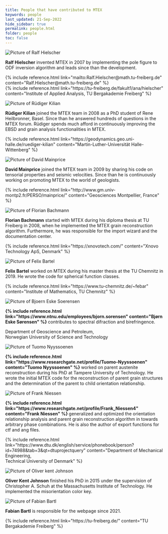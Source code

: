 ```yaml
---
title: People that have contributed to MTEX
keywords: people
last_updated: 21-Sep-2022
hide_sidebar: true
permalink: people.html
folder: people
toc: false
---
```


<div class="row">
    <div class="col-md-6">
        <div class="panel panel-profile-card">
            <div class="panel-heading">
                <img src="images/profiles/ralf-hielscher.png" alt="Picture of Ralf Hielscher">
            </div>
            <div class="panel-body">
                <p>
                    <b>Ralf Hielscher</b>
                    invented MTEX in 2007 by implementing the pole figure to ODF inversion
                    algorithm and leads since than the development.
                </p>
                <p>
                    {% include reference.html link="mailto:Ralf.Hielscher@math.tu-freiberg.de" content="Ralf.Hielscher@math.tu-freiberg.de" %}
                    <br>
                    {% include reference.html link="https://tu-freiberg.de/fakult1/ana/hielscher" content="Institute of Applied Analysis, TU Bergakademie Freiberg" %}
                </p>
            </div>
        </div>
    </div>
    <div class="col-md-6">
        <div class="panel panel-profile-card">
            <div class="panel-heading">
                <img src="images/profiles/ruediger-kilian.png" alt="Picture of Rüdiger Kilian">
            </div>
            <div class="panel-body">
                <p>
                    <b>Rüdiger Kilian</b>
                    joined the MTEX team in 2008 as a PhD student of
                    Rene Heilbronner, Basel. Since than he answered hundreds of questions in the
                    MTEX forum. Rüdiger spends much afford in continuously improving the EBSD
                    and grain analysis functionalities in MTEX.
                </p>
                <p>
                    {% include reference.html link="https://geodynamics.geo.uni-halle.de/ruediger-kilian" content="Martin-Luther-Universität Halle-Wittenberg" %}
                </p>
            </div>
        </div>
    </div>
</div>

<div class="row">
    <div class="col-md-6">
        <div class="panel panel-profile-card">
            <div class="panel-heading">
                <img src="images/profiles/david-mainprice.png" alt="Picture of David Mainprice">
            </div>
            <div class="panel-body">
                <p>
                    <b>David Mainprice</b>
                    joined the MTEX team in 2009 by sharing his code
                    on tensorial properties and seismic velocities. Since than he is
                    continuously working on promoting MTEX to the world of geologists.
                </p>
                <p>
                    {% include reference.html link="http://www.gm.univ-montp2.fr/PERSO/mainprice/" content="Geosciences Montpellier, France" %}
                </p>
            </div>
        </div>
    </div>
    <div class="col-md-6">
        <div class="panel panel-profile-card">
            <div class="panel-heading">
                <img src="images/profiles/florian-bachmann.png" alt="Picture of Florian Bachmann">
            </div>
            <div class="panel-body">
                <p>
                    <b>Florian Bachmann</b>
                    started with MTEX during his diploma thesis at TU
                    Freiberg in 2008, when he implemented the MTEX grain reconstruction
                    algorithm. Furthermore, he was responsible for the import wizard and the
                    documentation center.
                </p>
                <p>
                    {% include reference.html link="https://xnovotech.com/" content="Xnovo Technology ApS, Denmark" %}
                </p>
            </div>
        </div>
    </div>
</div>

<div class="row">
    <div class="col-md-6">
        <div class="panel panel-profile-card">
            <div class="panel-heading">
                <img src="images/profiles/felix-bartel.png" alt="Picture of Felix Bartel">
            </div>
            <div class="panel-body">
                <p>
                    <b>Felix Bartel</b>
                    worked on MTEX during his master thesis at the TU Chemnitz in 2019. He
                    wrote the code for spherical function classes.
                </p>
                <p>
                    {% include reference.html link="https://www.tu-chemnitz.de/~febar" content="Institute of Mathematics, TU Chemnitz" %}
                </p>
            </div>
        </div>
    </div>
    <div class="col-md-6">
        <div class="panel panel-profile-card">
            <div class="panel-heading">
                <img src="images/profiles/bjorn-eske-soerensen.png" alt="Picture of Bjoern Eske Soerensen">
            </div>
            <div class="panel-body">
                <p>
                    <b>
                        {% include reference.html link="https://www.ntnu.edu/employees/bjorn.sorensen" content="Bj&oslash;rn Eske S&oslash;rensen" %}
                    </b>
                    contributes to spectral difraction and birefringence.
                </p>
                <p>
                    Department of Geoscience and Petroleum,
                    <br>
                    Norwegian University of Science and Technology
                </p>
            </div>
        </div>
    </div>
</div>

<div class="row">
    <div class="col-md-6">
        <div class="panel panel-profile-card">
            <div class="panel-heading">
                <img src="images/profiles/tuomo-nyyssoenen.png" alt="Picture of Tuomo Nyyssoenen">
            </div>
            <div class="panel-body">
                <p>
                    <b>
                        {% include reference.html link="https://www.researchgate.net/profile/Tuomo-Nyyssoenen" content="Tuomo Nyyssoenen" %}
                    </b>
                    worked on parent austenite reconstruction during his PhD at Tampere University of Technology. He wrote the initial MTEX code for the reconstruction of parent grain structures and the determination of the parent to child orientation relationship.
                </p>
            </div>
        </div>
    </div>
    <div class="col-md-6">
        <div class="panel panel-profile-card">
            <div class="panel-heading">
                <img src="images/profiles/frank-niessen.png" alt="Picture of Frank Niessen">
            </div>
            <div class="panel-body">
                <p>
                    <b>
                        {% include reference.html link="https://www.researchgate.net/profile/Frank_Niessen4" content="Frank Niessen" %}
                    </b>
                    generalized and optimized the orientation relationship analysis and parent grain reconstruction algorithm in  towards arbitrary phase combinations. He is also the author of export functions for ctf and ang files.
                </p>
                <p>
                    {% include reference.html link="https://www.dtu.dk/english/service/phonebook/person?id=74988&tab=3&qt=dtuprojectquery" content="Department of Mechanical Engineering,<br>Technical University of Denmark" %}
                </p>
            </div>
        </div>
    </div>
</div>

<div class="row">
    <div class="col-md-6">
        <div class="panel panel-profile-card">
            <div class="panel-heading">
                <img src="images/profiles/oliver-kent-johnson.png" alt="Picture of Oliver kent Johnson">
            </div>
            <div class="panel-body">
                <p>
                    <b>Oliver Kent Johnson</b>
                    finished his PhD in 2015 under the supervision of Christopher A. Schuh at the Massachusetts Institute of Technology. He implemented the misorientation color key.
                </p>
            </div>
        </div>
    </div>
    <div class="col-md-6">
        <div class="panel panel-profile-card">
            <div class="panel-heading">
                <img src="images/profiles/fabian-bartl.png" alt="Picture of Fabian Bartl">
            </div>
            <div class="panel-body">
                <p>
                    <b>Fabian Bartl</b>
                    is responsible for the webpage since 2021.
                </p>
                <p>
                    {% include reference.html link="https://tu-freiberg.de/" content="TU Bergakademie Freiberg" %}
                </p>
            </div>
        </div>
    </div>
</div>
